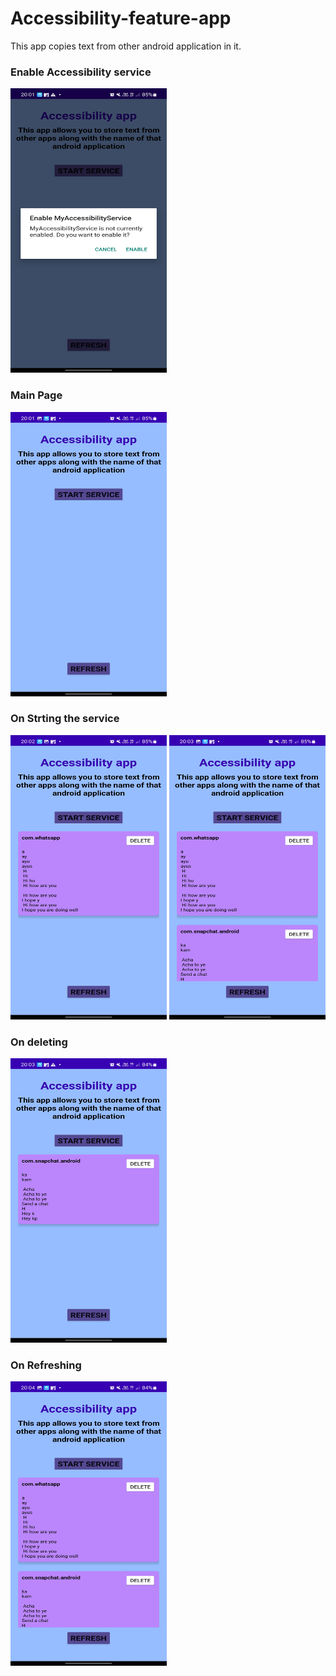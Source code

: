 # Accessibility-feature-app
This app copies text from other android application in it.

<h3>Enable Accessibility service</h3>
<img src="accessibility app images/page1.jpg" width="250" height="455">


<h3>Main Page</h3>
<img src="accessibility app images/page2.jpg" width="250" height="455">

<h3>On Strting the service</h3>
<img src="accessibility app images/page3.jpg" width="250" height="455">
<img src="accessibility app images/page4.jpg" width="250" height="455">

<h3>On deleting</h3>
<img src="accessibility app images/page5.jpg" width="250" height="455">

<h3>On Refreshing</h3>
<img src="accessibility app images/page6.jpg" width="250" height="455">



